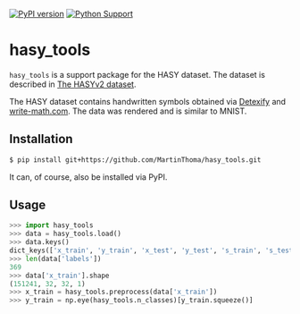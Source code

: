 [![PyPI version](https://badge.fury.io/py/hasy_tools.svg)](https://badge.fury.io/py/hasy_tools)
[![Python Support](https://img.shields.io/pypi/pyversions/hasy_tools.svg)](https://pypi.org/project/hasy_tools/)

# hasy_tools

`hasy_tools` is a support package for the HASY dataset. The dataset is
described in [The HASYv2 dataset](https://arxiv.org/pdf/1701.08380.pdf).

The HASY dataset contains handwritten symbols obtained via [Detexify](http://detexify.kirelabs.org/classify.html)
and [write-math.com](http://write-math.com). The data was rendered and is similar
to MNIST.


## Installation

```bash
$ pip install git+https://github.com/MartinThoma/hasy_tools.git
```

It can, of course, also be installed via PyPI.


## Usage

```python
>>> import hasy_tools
>>> data = hasy_tools.load()
>>> data.keys()
dict_keys(['x_train', 'y_train', 'x_test', 'y_test', 's_train', 's_test', 'labels'])
>>> len(data['labels'])
369
>>> data['x_train'].shape
(151241, 32, 32, 1)
>>> x_train = hasy_tools.preprocess(data['x_train'])
>>> y_train = np.eye(hasy_tools.n_classes)[y_train.squeeze()]
```
